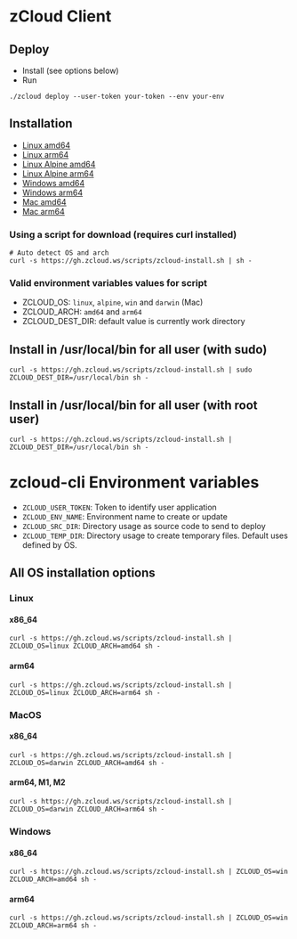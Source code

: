 # zCloud Client

## Deploy

- Install (see options below)
- Run

```
./zcloud deploy --user-token your-token --env your-env
```

## Installation

- [Linux amd64](https://gh.zcloud.ws/zcloud/zcloud-linux-amd64)
- [Linux arm64](https://gh.zcloud.ws/zcloud/zcloud-linux-arm64)
- [Linux Alpine amd64](https://gh.zcloud.ws/zcloud/zcloud-alpine-amd64)
- [Linux Alpine arm64](https://gh.zcloud.ws/zcloud/zcloud-alpine-arm64)
- [Windows amd64](https://gh.zcloud.ws/zcloud/zcloud-win-amd64.exe)
- [Windows arm64](https://gh.zcloud.ws/zcloud/zcloud-win-arm64.exe)
- [Mac amd64](https://gh.zcloud.ws/zcloud/zcloud-darwin-amd64)
- [Mac arm64](https://gh.zcloud.ws/zcloud/zcloud-darwin-arm64)

### Using a script for download (requires curl installed)

```shell
# Auto detect OS and arch
curl -s https://gh.zcloud.ws/scripts/zcloud-install.sh | sh -
```

### Valid environment variables values for script

- ZCLOUD_OS: `linux`, `alpine`, `win` and `darwin` (Mac)
- ZCLOUD_ARCH: `amd64` and `arm64`
- ZCLOUD_DEST_DIR: default value is currently work directory

## Install in /usr/local/bin for all user (with sudo)

```shell
curl -s https://gh.zcloud.ws/scripts/zcloud-install.sh | sudo ZCLOUD_DEST_DIR=/usr/local/bin sh -
```

## Install in /usr/local/bin for all user (with root user)

```shell
curl -s https://gh.zcloud.ws/scripts/zcloud-install.sh | ZCLOUD_DEST_DIR=/usr/local/bin sh -
```

# zcloud-cli Environment variables

- `ZCLOUD_USER_TOKEN`: Token to identify user application
- `ZCLOUD_ENV_NAME`: Environment name to create or update
- `ZCLOUD_SRC_DIR`: Directory usage as source code to send to deploy
- `ZCLOUD_TEMP_DIR`: Directory usage to create temporary files. Default uses defined by OS.

## All OS installation options

### Linux
#### x86_64
```shell
curl -s https://gh.zcloud.ws/scripts/zcloud-install.sh | ZCLOUD_OS=linux ZCLOUD_ARCH=amd64 sh -
```
#### arm64
```shell
curl -s https://gh.zcloud.ws/scripts/zcloud-install.sh | ZCLOUD_OS=linux ZCLOUD_ARCH=arm64 sh -
```

### MacOS
#### x86_64
```shell
curl -s https://gh.zcloud.ws/scripts/zcloud-install.sh | ZCLOUD_OS=darwin ZCLOUD_ARCH=amd64 sh -
```
#### arm64, M1, M2
```shell
curl -s https://gh.zcloud.ws/scripts/zcloud-install.sh | ZCLOUD_OS=darwin ZCLOUD_ARCH=arm64 sh -
```

### Windows
#### x86_64
```shell
curl -s https://gh.zcloud.ws/scripts/zcloud-install.sh | ZCLOUD_OS=win ZCLOUD_ARCH=amd64 sh -
```
#### arm64
```shell
curl -s https://gh.zcloud.ws/scripts/zcloud-install.sh | ZCLOUD_OS=win ZCLOUD_ARCH=arm64 sh -
```

